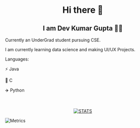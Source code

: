 <h1 align="center"> Hi there 👋 </h1>

<!--
**DevGupta-ikr/DevGupta-ikr** is a ✨ _special_ ✨ repository because its `README.md` (this file) appears on your GitHub profile.

Here are some ideas to get you started:

- 🔭 I’m currently working on ...
- 🌱 I’m currently learning ...
- 👯 I’m looking to collaborate on ...
- 🤔 I’m looking for help with ...
- 💬 Ask me about ...
- 📫 How to reach me: ...
- 😄 Pronouns: ...
- ⚡ Fun fact: ...
-->

<h2 align="center"> I am Dev Kumar Gupta <span> 👨‍💻 </span></h2> 

Currently an UnderGrad student pursuing CSE.

I am currently learning data science and making UI/UX Projects.

Languages:

:zap: Java
  
:book: C

:airplane: Python 
 
<br>

<!--
<a href="https://github.com/DevGupta-ikr">
  <img align="center" src="https://github-readme-stats.vercel.app/api/top-langs/?username=DevGupta-ikr&theme=dracula&line_langs_below=1" />
</a>

-->

<!-- ![](https://komarev.com/ghpvc/?username=DevGupta-ikr) -->

<a href="https://github.com/DevGupta-ikr">
<p align="center"> <img align="center" src="https://github-readme-stats.vercel.app/api?username=DevGupta-ikr&show_icons=true&theme=dracula&line_height=27" alt="STATS"/>
</a>


![Metrics](https://metrics.lecoq.io/DevGupta-ikr?template=classic&base.community=0&base.metadata=0&isocalendar=1&isocalendar.duration=full-year&config.timezone=Asia%2FCalcutta&config.animated=true)

